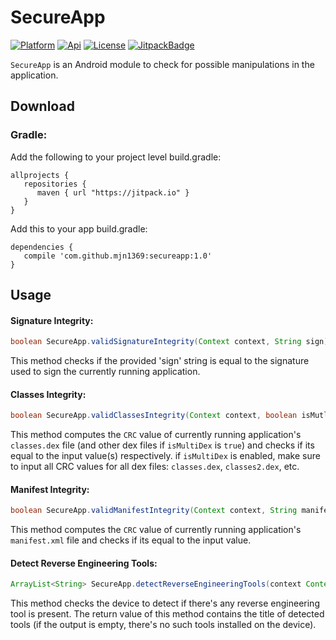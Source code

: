[ProjectGithubUrl]:     https://github.com/mjn1369/secureapp
[PlatformBadge]:  https://img.shields.io/badge/Platform-Android-blue.svg
[ApiBadge]:       https://img.shields.io/badge/API-10%2B-blue.svg
[ProjectLicenceUrl]:    http://www.apache.org/licenses/LICENSE-2.0
[LicenseBadge]:   https://img.shields.io/badge/License-Apache_v2.0-blue.svg
[JitpackBadge]:   https://jitpack.io/v/mjn1369/secureapp.svg
[JitpackUrl]:    https://jitpack.io/#mjn1369/secureapp
# SecureApp
[![Platform][PlatformBadge]][ProjectGithubUrl]
[![Api][ApiBadge]][ProjectGithubUrl]
[![License][LicenseBadge]][ProjectLicenceUrl]
[![JitpackBadge]][JitpackUrl]

```SecureApp``` is an Android module to check for possible manipulations in the application.
## Download
### Gradle:
Add the following to your project level build.gradle:

```
allprojects {
   repositories {
      maven { url "https://jitpack.io" }
   }
}
```

Add this to your app build.gradle:

```
dependencies {
   compile 'com.github.mjn1369:secureapp:1.0'
}
```

## Usage
#### Signature Integrity:
```java
boolean SecureApp.validSignatureIntegrity(Context context, String sign)
```
This method checks if the provided 'sign' string is equal to the signature used to sign the currently running application.

#### Classes Integrity:
```java
boolean SecureApp.validClassesIntegrity(Context context, boolean isMutliDex, String... classesCrc)
```
This method computes the ```CRC``` value of currently running application's ```classes.dex``` file (and other dex files if ```isMultiDex``` is ```true```) and checks if its equal to the input value(s) respectively. if ```isMultiDex``` is enabled, make sure to input all CRC values for all dex files: ```classes.dex```, ```classes2.dex```, etc.

#### Manifest Integrity:
```java
boolean SecureApp.validManifestIntegrity(Context context, String manifestCrc)
```
This method computes the ```CRC``` value of currently running application's ```manifest.xml``` file and checks if its equal to the input value.

#### Detect Reverse Engineering Tools:
```java
ArrayList<String> SecureApp.detectReverseEngineeringTools(context Context)
```
This method checks the device to detect if there's any reverse engineering tool is present. The return value of this method contains the title of detected tools (if the output is empty, there's no such tools installed on the device).
